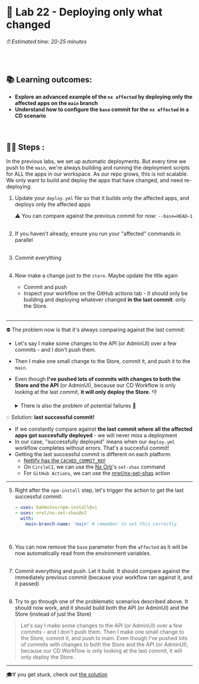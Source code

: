 # 💈 Lab 22 - Deploying only what changed

###### ⏰ Estimated time: 20-25 minutes

<br />

## 📚 Learning outcomes:

- **Explore an advanced example of the `nx affected` by deploying only the affected apps on the `main` branch**
- **Understand how to configure the `base` commit for the `nx affected` in a CD scenario**
  <br /><br /><br />

## 🏋️‍♀️ Steps :

In the previous labs, we set up automatic deployments. But every time we push to the `main`, we're always building and running the deployment scripts for ALL the apps in our workspace. As our repo grows, this is not scalable. We only want to build and deploy the apps that have changed, and need re-deploying.

1. Update your `deploy.yml` file so that it builds only the affected apps, and deploys only the affected apps

   ⚠️ You can compare against the previous commit for now: `--base=HEAD~1`
   <br /> <br />

2. If you haven't already, ensure you run your "affected" commands in parallel
   <br /> <br />

3. Commit everything
   <br /> <br />
4. Now make a change just to the `store`. Maybe update the title again
   - Commit and push
   - Inspect your workflow on the GitHub actions tab - it should only be building and deploying
     whatever changed **in the last commit**: only the Store.
     <br /> <br />

---

⛔ The problem now is that it's always comparing against the last commit:

- Let's say I make some changes to the API (or AdminUI) over a few commits - and I don't push them.
- Then I make one small change to the Store, commit it, and push it to the `main`.
- Even though **I've pushed lots of commits with changes to both the Store and the API** (or AdminUI), because our CD Workflow is only
  looking at the last commit, **it will only deploy the Store.** 👎

    <details>
    <summary>There is also the problem of potential failures 🧨</summary>

  Now our setup is simple: it just builds.
  But let's say we wanted to run the E2E tests again before deploying - just to be extra safe!
  In that case, if I change the API (or AdminUI) and push, the E2E tests might fail. So API (or AdminUI) will not get deployed.
  I then fix the E2E tests, but because the API (or AdminUI) does not depend on its E2E tests, the `nx affected` will not mark it for deployment.
  So even though we changed the API (or AdminUI), it did not get deployed.
    </details>

💡 Solution: **last successful commit!**

- If we constantly compare against **the last commit where all the affected apps got succesfully deployed** - we
  will never miss a deployment
- In our case, "successfully deployed" means when our `deploy.yml` workflow completes without errors. That's a succesful commit!
- Getting the last successful commit is different on each platform:
  - [Netlify has the `CACHED_COMMIT_REF`](https://docs.netlify.com/configure-builds/environment-variables/#git-metadata)
  - On `CircleCI`, we can use the [Nx Orb](https://circleci.com/developer/orbs/orb/nrwl/nx)'s `set-shas` command
  - For `GitHub Actions`, we can use the [nrwl/nx-set-shas](https://github.com/marketplace/actions/nx-set-shas) action

---

5. Right after the `npm-install` step, let's trigger the action to get the last successful commit:

   ```yml
   - uses: bahmutov/npm-install@v1
   - uses: nrwl/nx-set-shas@v2
     with:
       main-branch-name: 'main' # remember to set this correctly
   ```

   <br />

6. You can now remove the `base` parameter from the `affected` as it will be now automatically read from the environment variables.
   <br /> <br />

7. Commit everything and push. Let it build. It should compare against the immediately previous commit (because your workflow ran against it, and it passed)
   <br /> <br />

8. Try to go through one of the problematic scenarios described above. It should now work, and it should build both the API (or AdminUI) and the Store (instead of just the Store)

> Let's say I make some changes to the API (or AdminUI) over a few commits - and I don't push them. Then I make one small change to the Store, commit it, and push to main.
> Even though I've pushed lots of commits with changes to both the Store and the API (or AdminUI), because our CD Workflow is only looking at the last commit, it will only deploy the Store.
> <br />

---

🎓If you get stuck, check out [the solution](SOLUTION.md)
